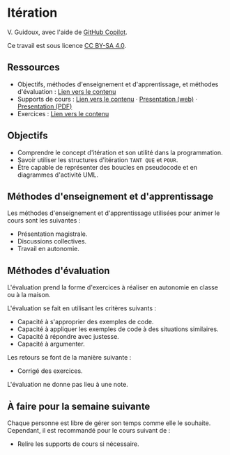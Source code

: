 # Itération

V. Guidoux, avec l'aide de
[GitHub Copilot](https://github.com/features/copilot).

Ce travail est sous licence [CC BY-SA 4.0][licence].

## Ressources

- Objectifs, méthodes d'enseignement et d'apprentissage, et méthodes
  d'évaluation : [Lien vers le contenu](.)
- Supports de cours : [Lien vers le contenu](./01-supports-de-cours/README.md) ·
  [Presentation (web)](https://HEIG-VD-Prog-Course.github.io/HEIG-VD-ProgIM-Course/03.01-iteration/01-supports-de-cours/index.html)
  ·
  [Presentation (PDF)](https://HEIG-VD-Prog-Course.github.io/HEIG-VD-ProgIM-Course/03.01-iteration/01-supports-de-cours/03.01-iteration-presentation.pdf)
- Exercices : [Lien vers le contenu](./02-exercices/README.md)

## Objectifs

- Comprendre le concept d'itération et son utilité dans la programmation.
- Savoir utiliser les structures d'itération `TANT QUE` et `POUR`.
- Être capable de représenter des boucles en pseudocode et en diagrammes
  d'activité UML.

## Méthodes d'enseignement et d'apprentissage

Les méthodes d'enseignement et d'apprentissage utilisées pour animer le cours
sont les suivantes :

- Présentation magistrale.
- Discussions collectives.
- Travail en autonomie.

## Méthodes d'évaluation

L'évaluation prend la forme d'exercices à réaliser en autonomie en classe ou à
la maison.

L'évaluation se fait en utilisant les critères suivants :

- Capacité à s'approprier des exemples de code.
- Capacité à appliquer les exemples de code à des situations similaires.
- Capacité à répondre avec justesse.
- Capacité à argumenter.

Les retours se font de la manière suivante :

- Corrigé des exercices.

L'évaluation ne donne pas lieu à une note.

## À faire pour la semaine suivante

Chaque personne est libre de gérer son temps comme elle le souhaite. Cependant,
il est recommandé pour le cours suivant de :

- Relire les supports de cours si nécessaire.

[licence]:
	https://github.com/HEIG-VD-Prog-Course/HEIG-VD-ProgIM-Course/blob/main/LICENSE.md
